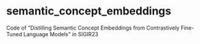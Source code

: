 # semantic_concept_embeddings
Code of "Distilling Semantic Concept Embeddings from Contrastively Fine-Tuned Language Models" in SIGIR23
